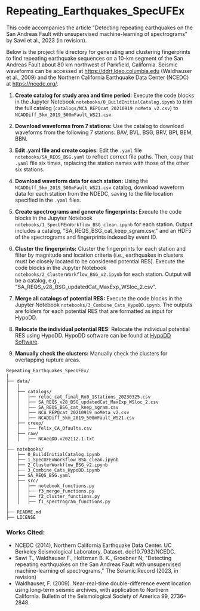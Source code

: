 # Repeating_Earthquakes_SpecUFEx

This code accompanies the article "Detecting repeating earthquakes on the San Andreas Fault with unsupervised machine-learning of spectrograms" by Sawi et al., 2023 (in revision).

Below is the project file directory for generating and clustering fingerprints to find repeating earthquake sequences on a 10-km segment of the San Andreas Fault about 80 km northwest of Parkfield, California. Seismic waveforms can be accessed at https://ddrt.ldeo.columbia.edu (Waldhauser et al., 2009) and the Northern California Earthquake Data Center (NCEDC) at https://ncedc.org/.


1. **Create catalog for study area and time period:** Execute the code blocks in the Jupyter Notebook `notebooks/0_BuildInitialCatalog.ipynb` to trim the full catalog (`catalogs/NCA_REPQcat_20210919_noMeta_v2.csv`) to `NCADDiff_5km_2019_500mFault_WS21.csv`.

2. **Download waveforms from 7 stations:** Use the catalog to download waveforms from the following 7 stations: BAV, BVL, BSG, BRV, BPI, BEM, BBN.

3. **Edit .yaml file and create copies:** Edit the `.yaml` file `notebooks/SA_REQS_BSG.yaml` to reflect correct file paths. Then, copy that `.yaml` file six times, replacing the station names with those of the other six stations.

4. **Download waveform data for each station:** Using the `NCADDiff_5km_2019_500mFault_WS21.csv` catalog, download waveform data for each station from the NDEDC, saving to the file location specified in the `.yaml` files.

5. **Create spectrograms and generate fingerprints:** Execute the code blocks in the Jupyter Notebook `notebooks/1_SpecUFExWorkflow_BSG_clean.ipynb` for each station. Output includes a catalog, "SA_REQS_BSG_cat_keep_sgram.csv," and an HDF5 of the spectrograms and fingerprints indexed by event ID.

6. **Cluster the fingerprints:** Cluster the fingerprints for each station and filter by magnitude and location criteria (i.e., earthquakes in clusters must be closely located to be considered potential RES). Execute the code blocks in the Jupyter Notebook `notebooks/2_ClusterWorkflow_BSG_v2.ipynb` for each station. Output will be a catalog, e.g., "SA_REQS_v28_BSG_updatedCat_MaxExp_WSloc_2.csv".

7. **Merge all catalogs of potential RES:** Execute the code blocks in the Jupyter Notebook `notebooks/3_Combine_Cats_HypoDD.ipynb`. The outputs are folders for each potential RES that are formatted as input for HypoDD.

8. **Relocate the individual potential RES:** Relocate the individual potential RES using HypoDD. HypoDD software can be found at [HypoDD Software](https://www.ldeo.columbia.edu/~felixw/hypoDD.html).

9. **Manually check the clusters:** Manually check the clusters for overlapping rupture areas.


```
Repeating_Earthquakes_SpecUFEx/
|
├── data/
│   │
│   ├── catalogs/
│   │   ├── reloc_cat_final_Rx0_1Stations_20230325.csv
│   │   ├── SA_REQS_v28_BSG_updatedCat_MaxExp_WSloc_2.csv
│   │   ├── SA_REQS_BSG_cat_keep_sgram.csv
│   │   ├── NCA_REPQcat_20210919_noMeta_v2.csv
│   │   ├── NCADDiff_5km_2019_500mFault_WS21.csv
│   ├── creep/
│   │   ├── felix_CA_Qfaults.csv
│   ├── raw/
│   │   ├── NCAeqDD.v202112.1.txt
│
├── notebooks/
│   ├── 0_BuildInitialCatalog.ipynb
│   ├── 1_SpecUFExWorkflow_BSG_clean.ipynb
│   ├── 2_ClusterWorkflow_BSG_v2.ipynb
│   ├── 3_Combine_Cats_HypoDD.ipynb
│   ├── SA_REQS_BSG.yaml
│   ├── src/
│   │   ├── notebook_functions.py
│   │   ├── f3_merge_functions.py
│   │   ├── f2_cluster_functions.py
│   │   ├── f1_spectrogram_functions.py
│
├── README.md
├── LICENSE
```


### Works Cited:
* NCEDC (2014), Northern California Earthquake Data Center. UC Berkeley Seismological Laboratory. Dataset. doi:10.7932/NCEDC.
* Sawi T., Waldhauser F., Holtzman B. K., Groebner N; "Detecting repeating earthquakes on the San Andreas Fault with unsupervised machine-learning of spectrograms," The Seismic Record (2023, in revision)
* Waldhauser, F. (2009). Near-real-time double-difference event location using long-term seismic archives, with application to Northern California. Bulletin of the Seismological Society of America 99, 2736–2848.
